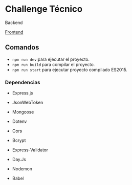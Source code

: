 # Challenge Técnico

Backend

[Frontend](https://github.com/Franco-Morales/front-challenge)

## Comandos
* `npm run dev` para ejecutar el proyecto.
* `npm run build` para compilar el proyecto.
* `npm run start` para ejecutar proyecto compilado ES2015.


### Dependencias
* Express.js
* JsonWebToken
* Mongoose
* Dotenv
* Cors
* Bcrypt
* Express-Validator
* Day.Js

* Nodemon
* Babel